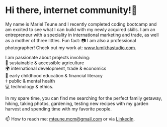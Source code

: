 <h1>Hi there, internet community!👋</h1>

<p>
My name is Mariel Teune and I recently completed coding bootcamp and am excited to see what I can build with my newly acquired skills. I am an entrepreneur with a speciality in international marketing and trade, as well as a mother of three littles. Fun fact: 📷 I am also a professional photographer! Check out my work at: <a href="http://lumikhastudio.com/">www.lumikhastudio.com</a>.
</p>

<p>
I am passionate about projects involving: 
<br>
🌱 sustainable & accessible agriculture
<br>
🌍 international development, trade & economics
<br>
👦 early childhood education & financial literacy
<br>
⚕️ public & mental health
<br>
💻 technology & ethics.
</p>

<p>
In my spare time, you can find me searching for the perfect family getaway, hiking, taking photos, gardening, testing new recipes with my garden harvest and spending time with my favorite people.
</p>

<p>
📫 How to reach me: <a href="mailto:mteune.mcm@gmail.com">mteune.mcm@gmail.com</a> or via <a href="https://www.linkedin.com/in/marielteune/">LinkedIn</a>. 
</p>


<!---
mteune/mteune is a ✨ special ✨ repository because its `README.md` (this file) appears on your GitHub profile.
You can click the Preview link to take a look at your changes.
--->
